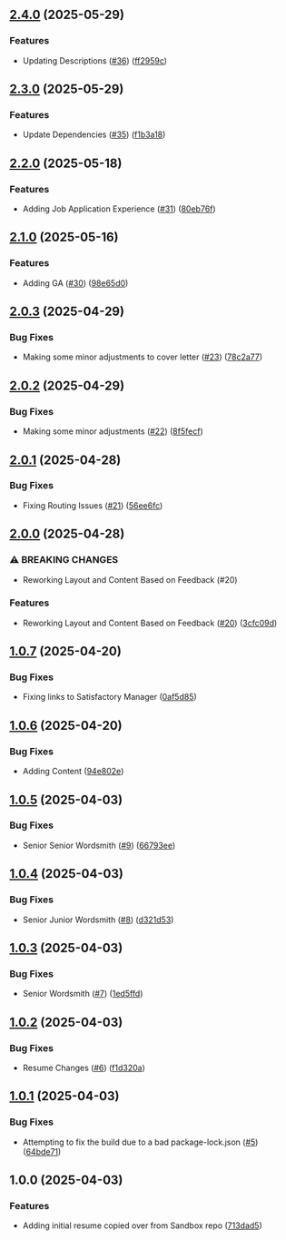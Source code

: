 ## [2.4.0](https://github.com/incutonez/jefharkay/compare/v2.3.0...v2.4.0) (2025-05-29)

### Features

* Updating Descriptions ([#36](https://github.com/incutonez/jefharkay/issues/36)) ([ff2959c](https://github.com/incutonez/jefharkay/commit/ff2959cc53c53c6e34658a97a5d3d8ef9acaf527))

## [2.3.0](https://github.com/incutonez/jefharkay/compare/v2.2.0...v2.3.0) (2025-05-29)

### Features

* Update Dependencies ([#35](https://github.com/incutonez/jefharkay/issues/35)) ([f1b3a18](https://github.com/incutonez/jefharkay/commit/f1b3a18d379f8795bd648069fe692a22069fe68f))

## [2.2.0](https://github.com/incutonez/jefharkay/compare/v2.1.0...v2.2.0) (2025-05-18)

### Features

* Adding Job Application Experience ([#31](https://github.com/incutonez/jefharkay/issues/31)) ([80eb76f](https://github.com/incutonez/jefharkay/commit/80eb76f5b01644da9d796855c5df7da0d531f7ec))

## [2.1.0](https://github.com/incutonez/jefharkay/compare/v2.0.3...v2.1.0) (2025-05-16)

### Features

* Adding GA ([#30](https://github.com/incutonez/jefharkay/issues/30)) ([98e65d0](https://github.com/incutonez/jefharkay/commit/98e65d04a25b6ad74d904b91d11a9c4847a32d06))

## [2.0.3](https://github.com/incutonez/jefharkay/compare/v2.0.2...v2.0.3) (2025-04-29)

### Bug Fixes

* Making some minor adjustments to cover letter ([#23](https://github.com/incutonez/jefharkay/issues/23)) ([78c2a77](https://github.com/incutonez/jefharkay/commit/78c2a77aeb7952c3fdaa4328199c689b132ee040))

## [2.0.2](https://github.com/incutonez/jefharkay/compare/v2.0.1...v2.0.2) (2025-04-29)

### Bug Fixes

* Making some minor adjustments ([#22](https://github.com/incutonez/jefharkay/issues/22)) ([8f5fecf](https://github.com/incutonez/jefharkay/commit/8f5fecf65d7d6ef35279a2f60ed1cf1a8ecae128))

## [2.0.1](https://github.com/incutonez/jefharkay/compare/v2.0.0...v2.0.1) (2025-04-28)

### Bug Fixes

* Fixing Routing Issues ([#21](https://github.com/incutonez/jefharkay/issues/21)) ([56ee6fc](https://github.com/incutonez/jefharkay/commit/56ee6fc0666c2e51e2c1b6614b166b25ca8fbfd8))

## [2.0.0](https://github.com/incutonez/jefharkay/compare/v1.0.7...v2.0.0) (2025-04-28)

### ⚠ BREAKING CHANGES

* Reworking Layout and Content Based on Feedback (#20)

### Features

* Reworking Layout and Content Based on Feedback ([#20](https://github.com/incutonez/jefharkay/issues/20)) ([3cfc09d](https://github.com/incutonez/jefharkay/commit/3cfc09d93def60f7826c5f7cdec318023665dee4))

## [1.0.7](https://github.com/incutonez/jefharkay/compare/v1.0.6...v1.0.7) (2025-04-20)

### Bug Fixes

* Fixing links to Satisfactory Manager ([0af5d85](https://github.com/incutonez/jefharkay/commit/0af5d855866cb9a3d14dc4e5280be3abf343a988))

## [1.0.6](https://github.com/incutonez/jefharkay/compare/v1.0.5...v1.0.6) (2025-04-20)

### Bug Fixes

* Adding Content ([94e802e](https://github.com/incutonez/jefharkay/commit/94e802e80934163a12c16a61ae42fdfe5cf4eb24))

## [1.0.5](https://github.com/incutonez/jefharkay/compare/v1.0.4...v1.0.5) (2025-04-03)

### Bug Fixes

* Senior Senior Wordsmith ([#9](https://github.com/incutonez/jefharkay/issues/9)) ([66793ee](https://github.com/incutonez/jefharkay/commit/66793ee8fc8b6042cb50ca4eb49da25055a26628))

## [1.0.4](https://github.com/incutonez/jefharkay/compare/v1.0.3...v1.0.4) (2025-04-03)

### Bug Fixes

* Senior Junior Wordsmith ([#8](https://github.com/incutonez/jefharkay/issues/8)) ([d321d53](https://github.com/incutonez/jefharkay/commit/d321d533f9e34ff677d57cc04fa00e724156d3c6))

## [1.0.3](https://github.com/incutonez/jefharkay/compare/v1.0.2...v1.0.3) (2025-04-03)

### Bug Fixes

* Senior Wordsmith ([#7](https://github.com/incutonez/jefharkay/issues/7)) ([1ed5ffd](https://github.com/incutonez/jefharkay/commit/1ed5ffd2abbc3a62f90e47ab64d4c2d5362f7d86))

## [1.0.2](https://github.com/incutonez/jefharkay/compare/v1.0.1...v1.0.2) (2025-04-03)

### Bug Fixes

* Resume Changes ([#6](https://github.com/incutonez/jefharkay/issues/6)) ([f1d320a](https://github.com/incutonez/jefharkay/commit/f1d320ac90b39b1e9ede3d617f92e7fa3bb5f75e))

## [1.0.1](https://github.com/incutonez/jefharkay/compare/v1.0.0...v1.0.1) (2025-04-03)

### Bug Fixes

* Attempting to fix the build due to a bad package-lock.json ([#5](https://github.com/incutonez/jefharkay/issues/5)) ([64bde71](https://github.com/incutonez/jefharkay/commit/64bde7152b12e5fac595274a05d6d77c3397d2d4))

## 1.0.0 (2025-04-03)

### Features

* Adding initial resume copied over from Sandbox repo ([713dad5](https://github.com/incutonez/jefharkay/commit/713dad55cdf86cded5ce58e574403f9a2c871855))
